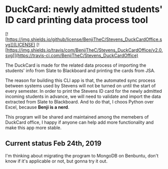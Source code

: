 # DuckCard: newly admitted students' ID card printing data process tool

[![https://img.shields.io/github/license/BenjiTheC/Stevens_DuckCardOffice.svg]](LICENSE) 
[![https://img.shields.io/travis/com/BenjiTheC/Stevens_DuckCardOffice/v2.0.svg]](https://travis-ci.com/BenjiTheC/Stevens_DuckCardOffice)

The DuckCard is made for the related data process of importing the students' info from Slate to Blackboard and printing the cards from JSA.

The reason for building this CLI app is that, the automated sync process between systems used by Stevens will not be turned on until the start of every semester. In order to print the Stevens ID card for the newly admitted incoming students in advance, we will need to validate and import the data extracted from Slate to Blackboard. And to do that, I choos Python over Excel, because **Benji is a nerd**.

This program will be shared and maintained among the memebers of DuckCard office, I happy if anyone can help add more functionality and make this app more stable.

## Current status Feb 24th, 2019

I'm thinking about migrating the program to MongoDB on Benbuntu, don't know if it's applicable or not, but gonna try it out.
